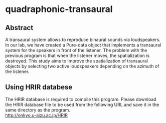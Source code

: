 # quadraphonic-transaural
## **Abstract**
A transaural system allows to reproduce binaural sounds via loudspeakers. In our lab, we have created a Pure-data object that implements a transaural system for the speakers in front of the listener. The problem with the previous program is that when the listener moves, the spatialization is destroyed. This study aims to improve the spatialization of transaural objects by selecting two active loudspeakers depending on the azimuth of the listener.
## **Using HRIR databese**
The HRIR database is required to compile this program.
Please download the HRIR database file to be used from the following URL and save it in the same directory as the program.  
http://onkyo.u-aizu.ac.jp/HRIR
